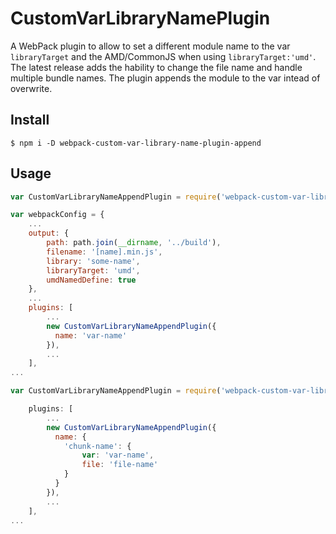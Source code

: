 # CustomVarLibraryNamePlugin

A WebPack plugin to allow to set a different module name to the var `libraryTarget` and the AMD/CommonJS when using `libraryTarget:'umd'`.
The latest release adds the hability to change the file name and handle multiple bundle names.
The plugin appends the module to the var intead of overwrite.

## Install

```
$ npm i -D webpack-custom-var-library-name-plugin-append
```

## Usage

```js
var CustomVarLibraryNameAppendPlugin = require('webpack-custom-var-library-name-append-plugin');

var webpackConfig = {
    ...
    output: {
        path: path.join(__dirname, '../build'),
        filename: '[name].min.js',
        library: 'some-name',
        libraryTarget: 'umd',
        umdNamedDefine: true
    },
    ...
    plugins: [
        ...
        new CustomVarLibraryNameAppendPlugin({
          name: 'var-name'
        }),
        ...
    ],
...
```

```js
var CustomVarLibraryNameAppendPlugin = require('webpack-custom-var-library-name-append-plugin');

    plugins: [
        ...
        new CustomVarLibraryNameAppendPlugin({
          name: {
            'chunk-name': {
                var: 'var-name',
                file: 'file-name'
            }
          }
        }),
        ...
    ],
...
```
